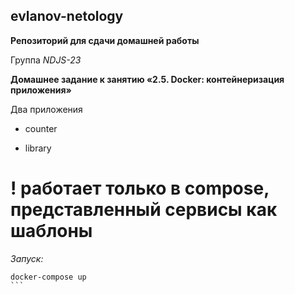 ## evlanov-netology

**Репозиторий для сдачи домашней работы**

Группа *NDJS-23*

**Домашнее задание к занятию «2.5. Docker: контейнеризация приложения»**

Два приложения

- counter

- library

# ! работает только в compose, представленный сервисы как шаблоны

*Запуск:*
````
docker-compose up
```


